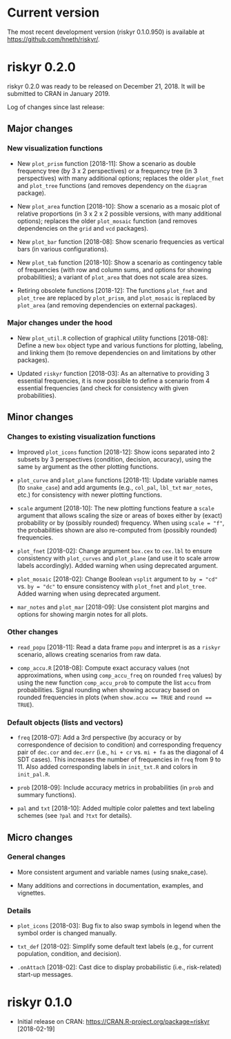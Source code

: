 
# Current version

The most recent development version (riskyr 0.1.0.950) is available at <https://github.com/hneth/riskyr/>. 

# riskyr 0.2.0

riskyr 0.2.0 was ready to be released on December 21, 2018. 
It will be submitted to CRAN in January 2019.

Log of changes since last release: 

## Major changes

### New visualization functions

- New `plot_prism` function [2018-11]: 
Show a scenario as double frequency tree (by 3 x 2 perspectives) or a frequency tree (in 3 perspectives) with many additional options; replaces the older `plot_fnet` and `plot_tree` functions (and removes dependency on the `diagram` package).

- New `plot_area` function [2018-10]: 
Show a scenario as a mosaic plot of relative proportions (in 3 x 2 x 2 possible versions, with many additional options); replaces the older `plot_mosaic` function (and removes dependencies on the `grid` and `vcd` packages).

- New `plot_bar` function [2018-08]: 
Show scenario frequencies as vertical bars (in various configurations). 

- New `plot_tab` function [2018-10]: 
Show a scenario as contingency table of frequencies (with row and column sums, and options for showing probabilities); 
a variant of `plot_area` that does not scale area sizes. 

- Retiring obsolete functions [2018-12]:
The functions `plot_fnet` and `plot_tree` are replaced by `plot_prism`, and `plot_mosaic` is replaced by `plot_area`  (and removing dependencies on external packages). 

### Major changes under the hood

- New `plot_util.R` collection of graphical utility functions [2018-08]: 
Define a new `box` object type and various functions for plotting, labeling, and linking them 
(to remove dependencies on and limitations by other packages).

- Updated `riskyr` function [2018-03]: 
As an alternative to providing 3 essential frequencies, it is now possible to define a scenario from 4 essential frequencies (and check for consistency with given probabilities). 


## Minor changes

### Changes to existing visualization functions 

- Improved `plot_icons` function [2018-12]: 
Show icons separated into 2 subsets by 3 perspectives (condition, decision, accuracy), using the same `by` argument as the other plotting functions.

- `plot_curve` and `plot_plane` functions [2018-11]:
Update variable names (to `snake_case`) and add arguments (e.g., `col_pal`, `lbl_txt` `mar_notes`, etc.) for consistency with newer plotting functions. 

- `scale` argument [2018-10]: 
The new plotting functions feature a `scale` argument that allows scaling the size or areas of boxes either by (exact) probability or by (possibly rounded) frequency. When using `scale = "f"`, the probabilities shown are also re-computed from (possibly rounded) frequencies. 

- `plot_fnet` [2018-02]: 
Change argument `box.cex` to `cex.lbl` to ensure consistency with `plot_curves` and `plot_plane` (and use it to scale arrow labels accordingly). Added warning when using deprecated argument.

- `plot_mosaic` [2018-02]: 
Change Boolean `vsplit` argument to `by = "cd"` vs. `by = "dc"` to ensure consistency with `plot_fnet` and `plot_tree`. Added warning when using deprecated argument.

- `mar_notes` and `plot_mar` [2018-09]: 
Use consistent plot margins and options for showing margin notes for all plots.

### Other changes 

- `read_popu` [2018-11]: 
Read a data frame `popu` and interpret is as a `riskyr` scenario, allows creating scenarios from raw data. 

- `comp_accu.R` [2018-08]: 
Compute exact accuracy values (not approximations, when using `comp_accu_freq` on rounded `freq` values) by using the new function `comp_accu_prob` to compute the list `accu` from probabilities. Signal rounding when showing accuracy based on rounded frequencies in plots (when `show.accu == TRUE` and `round == TRUE`). 

### Default objects (lists and vectors)

- `freq` [2018-07]: 
Add a 3rd perspective (by accuracy or by correspondence of decision to condition) and corresponding frequency pair of `dec.cor` and `dec.err` (i.e., `hi + cr` vs. `mi + fa` as the diagonal of 4 SDT cases). This increases the number of frequencies in `freq` from 9 to 11. Also added corresponding labels in `init_txt.R` and colors in `init_pal.R`. 

- `prob` [2018-09]: 
Include accuracy metrics in probabilities (in `prob` and summary functions). 

- `pal` and `txt` [2018-10]: 
Added multiple color palettes and text labeling schemes (see `?pal` and `?txt` for details). 


## Micro changes

### General changes

- More consistent argument and variable names (using snake_case).

- Many additions and corrections in documentation, examples, and vignettes. 

### Details 

- `plot_icons` [2018-03]: 
Bug fix to also swap symbols in legend when the symbol order is changed manually.

- `txt_def` [2018-02]: 
Simplify some default text labels (e.g., for current population, condition, and decision). 

- `.onAttach` [2018-02]: 
Cast dice to display probabilistic (i.e., risk-related) start-up messages. 


# riskyr 0.1.0

- Initial release on CRAN: <https://CRAN.R-project.org/package=riskyr> [2018-02-19] 
